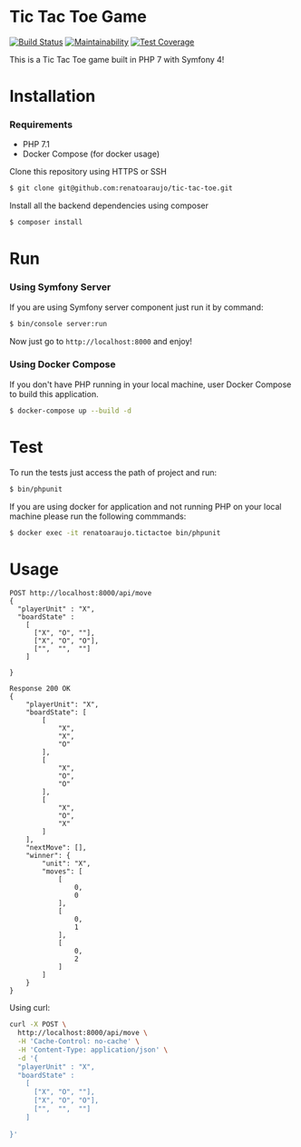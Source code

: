 Tic Tac Toe Game
==========================

[![Build Status](https://travis-ci.org/renatoaraujo/tic-tac-toe.svg?branch=master)](https://travis-ci.org/renatoaraujo/tic-tac-toe)
[![Maintainability](https://api.codeclimate.com/v1/badges/e75b4c5401873f2f87f0/maintainability)](https://codeclimate.com/github/renatoaraujo/tic-tac-toe/maintainability)
[![Test Coverage](https://api.codeclimate.com/v1/badges/e75b4c5401873f2f87f0/test_coverage)](https://codeclimate.com/github/renatoaraujo/tic-tac-toe/test_coverage)

This is a Tic Tac Toe game built in PHP 7 with Symfony 4!

# Installation 

### Requirements

- PHP 7.1
- Docker Compose (for docker usage)

Clone this repository using HTTPS or SSH

```bash
$ git clone git@github.com:renatoaraujo/tic-tac-toe.git
```

Install all the backend dependencies using composer

```bash
$ composer install
```

# Run

### Using Symfony Server

If you are using Symfony server component just run it by command: 

```bash
$ bin/console server:run
```

Now just go to `http://localhost:8000` and enjoy!

### Using Docker Compose

If you don't have PHP running in your local machine, user Docker Compose to build this application.

```bash
$ docker-compose up --build -d
```

# Test

To run the tests just access the path of project and run:

```bash
$ bin/phpunit
```

If you are using docker for application and not running PHP on your local machine please run the following commmands:

```bash
$ docker exec -it renatoaraujo.tictactoe bin/phpunit
```

# Usage

```
POST http://localhost:8000/api/move
{
  "playerUnit" : "X",
  "boardState" : 
  	[
      ["X", "O", ""],
      ["X", "O", "O"],
      ["",  "",  ""]
    ]  
  
}

Response 200 OK
{
    "playerUnit": "X",
    "boardState": [
        [
            "X",
            "X",
            "O"
        ],
        [
            "X",
            "O",
            "O"
        ],
        [
            "X",
            "O",
            "X"
        ]
    ],
    "nextMove": [],
    "winner": {
        "unit": "X",
        "moves": [
            [
                0,
                0
            ],
            [
                0,
                1
            ],
            [
                0,
                2
            ]
        ]
    }
}
```

Using curl:

```bash
curl -X POST \
  http://localhost:8000/api/move \
  -H 'Cache-Control: no-cache' \
  -H 'Content-Type: application/json' \
  -d '{
  "playerUnit" : "X",
  "boardState" : 
  	[
      ["X", "O", ""],
      ["X", "O", "O"],
      ["",  "",  ""]
    ]  
  
}'
```
